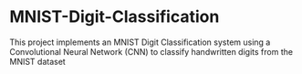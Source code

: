 # MNIST-Digit-Classification
This project implements an MNIST Digit Classification system using a Convolutional Neural Network (CNN) to classify handwritten digits from the MNIST dataset

